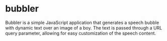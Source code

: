 # bubbler

Bubbler is a simple JavaScript application that generates a speech bubble with dynamic text over an image of a boy. The text is passed through a URL query parameter, allowing for easy customization of the speech content.
